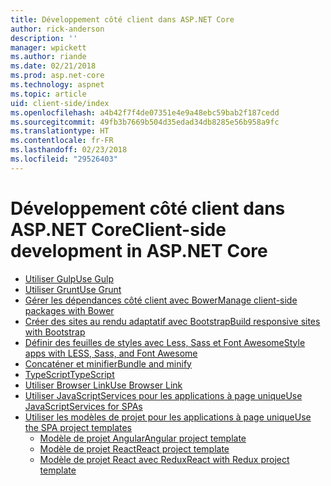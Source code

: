 ```yaml
---
title: Développement côté client dans ASP.NET Core
author: rick-anderson
description: ''
manager: wpickett
ms.author: riande
ms.date: 02/21/2018
ms.prod: asp.net-core
ms.technology: aspnet
ms.topic: article
uid: client-side/index
ms.openlocfilehash: a4b42f7f4de07351e4e9a48ebc59bab2f187cedd
ms.sourcegitcommit: 49fb3b7669b504d35edad34db8285e56b958a9fc
ms.translationtype: HT
ms.contentlocale: fr-FR
ms.lasthandoff: 02/23/2018
ms.locfileid: "29526403"
---
```

# <a name="client-side-development-in-aspnet-core"></a><span data-ttu-id="8d877-102">Développement côté client dans ASP.NET Core</span><span class="sxs-lookup"><span data-stu-id="8d877-102">Client-side development in ASP.NET Core</span></span>

- [<span data-ttu-id="8d877-103">Utiliser Gulp</span><span class="sxs-lookup"><span data-stu-id="8d877-103">Use Gulp</span></span>](xref:client-side/using-gulp)
- [<span data-ttu-id="8d877-104">Utiliser Grunt</span><span class="sxs-lookup"><span data-stu-id="8d877-104">Use Grunt</span></span>](xref:client-side/using-grunt)
- [<span data-ttu-id="8d877-105">Gérer les dépendances côté client avec Bower</span><span class="sxs-lookup"><span data-stu-id="8d877-105">Manage client-side packages with Bower</span></span>](xref:client-side/bower)
- [<span data-ttu-id="8d877-106">Créer des sites au rendu adaptatif avec Bootstrap</span><span class="sxs-lookup"><span data-stu-id="8d877-106">Build responsive sites with Bootstrap</span></span>](xref:client-side/bootstrap)
- [<span data-ttu-id="8d877-107">Définir des feuilles de styles avec Less, Sass et Font Awesome</span><span class="sxs-lookup"><span data-stu-id="8d877-107">Style apps with LESS, Sass, and Font Awesome</span></span>](xref:client-side/less-sass-fa)
- [<span data-ttu-id="8d877-108">Concaténer et minifier</span><span class="sxs-lookup"><span data-stu-id="8d877-108">Bundle and minify</span></span>](xref:client-side/bundling-and-minification)
- [<span data-ttu-id="8d877-109">TypeScript</span><span class="sxs-lookup"><span data-stu-id="8d877-109">TypeScript</span></span>](https://www.typescriptlang.org/docs/handbook/asp-net-core.html)
- [<span data-ttu-id="8d877-110">Utiliser Browser Link</span><span class="sxs-lookup"><span data-stu-id="8d877-110">Use Browser Link</span></span>](xref:client-side/using-browserlink)
- [<span data-ttu-id="8d877-111">Utiliser JavaScriptServices pour les applications à page unique</span><span class="sxs-lookup"><span data-stu-id="8d877-111">Use JavaScriptServices for SPAs</span></span>](xref:client-side/spa-services)
- [<span data-ttu-id="8d877-112">Utiliser les modèles de projet pour les applications à page unique</span><span class="sxs-lookup"><span data-stu-id="8d877-112">Use the SPA project templates</span></span>](xref:spa/index)
    - [<span data-ttu-id="8d877-113">Modèle de projet Angular</span><span class="sxs-lookup"><span data-stu-id="8d877-113">Angular project template</span></span>](xref:spa/angular)
    - [<span data-ttu-id="8d877-114">Modèle de projet React</span><span class="sxs-lookup"><span data-stu-id="8d877-114">React project template</span></span>](xref:spa/react)
    - [<span data-ttu-id="8d877-115">Modèle de projet React avec Redux</span><span class="sxs-lookup"><span data-stu-id="8d877-115">React with Redux project template</span></span>](xref:spa/react-with-redux)
